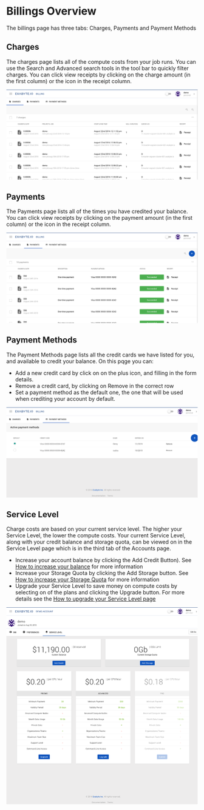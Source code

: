 <!-- TODO: by DB -->

# Billings Overview

The billings page has three tabs: Charges, Payments and Payment Methods

## Charges
The charges page lists all of the compute costs from your job runs. You can use the Search and Advanced search tools in the tool bar to quickly filter charges. You can click view receipts by clicking on the charge amount (in the first column) or the icon in the receipt column.

![Exabyte Registration Form](../images/Charges.png "Charges")

## Payments
The Payments page lists all of the times you have credited your balance. You can click view receipts by clicking on the payment amount (in the first column) or the icon in the receipt column.

![Exabyte Registration Form](../images/Payments.png "Payments")

## Payment Methods
The Payment Methods page lists all the credit cards we have listed for you, and available to credit your balance. On this pqge you can:

+ Add a new credit card by click on on the plus icon, and filling in the form details.
+ Remove a credit card, by clicking on Remove in the correct row
+ Set a payment method as the default one, the one that will be used when crediting your account by default.

![Exabyte Registration Form](../images/PaymentMethods.png "PaymentMethods")

## Service Level
Charge costs are based on your current service level. The higher your Service Level, the lower the compute costs. Your current Service Level, along with your credit balance and storage quota, can be viewed on in the Service Level page which is in the third tab of the Accounts page.

- Increase your account balance by clicking the Add Credit Button). See [How to increase your balance](/billing/how-to-add-credit.md) for more information
- Increase your Storage Quota by clicking the Add Storage button. See [How to increase your Storage Quota](/billing/how-to-add-storage.md) for more information
- Upgrade your Service Level to save money on compute costs by selecting on of the plans and clicking the Upgrade button. For more details see the [How to upgrade your Service Level page](/billing/how-to-upgrade-your-service-level.md)

![Exabyte Registration Form](../images/UserServiceLevel.png "ServiceLevel")
